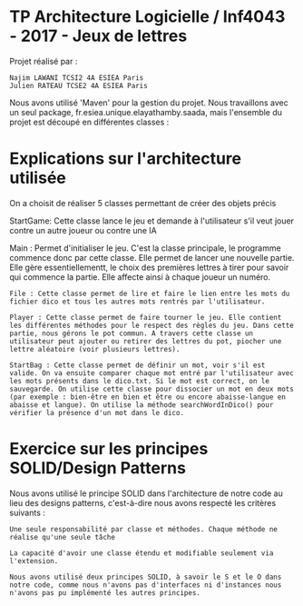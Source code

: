 # TP Architecture Logicielle / Inf4043 - 2017 - Jeux de lettres

Projet réalisé par :

    Najim LAWANI TCSI2 4A ESIEA Paris
    Julien RATEAU TCSE2 4A ESIEA Paris

Nous avons utilisé 'Maven' pour la gestion du projet. Nous travaillons avec un seul package, fr.esiea.unique.elayathamby.saada, mais l'ensemble du projet est découpé en différentes classes :

# Explications sur l'architecture utilisée

On a choisit de réaliser 5 classes permettant de créer des objets précis


  StartGame: Cette classe lance le jeu et demande à l'utilisateur s'il veut jouer contre un autre joueur ou contre une IA
  
   Main : Permet d'initialiser le jeu. C'est la classe principale, le programme commence donc par cette classe. Elle permet de lancer une nouvelle partie. Elle gère essentiellementt, le choix des premières lettres à tirer pour savoir qui commence la partie. Elle affecte ainsi à chaque joueur un numéro.
   
   
   
    File : Cette classe permet de lire et faire le lien entre les mots du  fichier dico et tous les autres mots rentrés par l'utilisateur.
    
    Player : Cette classe permet de faire tourner le jeu. Elle contient les différentes méthodes pour le respect des règles du jeu. Dans cette partie, nous gérons le pot commun. A travers cette classe un utilisateur peut ajouter ou retirer des lettres du pot, piocher une lettre aléatoire (voir plusieurs lettres).
    
    StartBag : Cette classe permet de définir un mot, voir s'il est valide. On va ensuite comparer chaque mot entré par l'utilisateur avec les mots présents dans le dico.txt. Si le mot est correct, on le sauvegarde. On utilise cette classe pour dissocier un mot en deux mots (par exemple : bien-être en bien et être ou encore abaisse-langue en abaisse et langue). On utilise la méthode searchWordInDico() pour vérifier la présence d'un mot dans le dico.

 
 # Exercice sur les principes SOLID/Design Patterns
 
 Nous avons utilisé le principe SOLID dans l'architecture de notre code au lieu des designs patterns, c'est-à-dire nous avons respecté les critères suivants :

    Une seule responsabilité par classe et méthodes. Chaque méthode ne réalise qu'une seule tâche

    La capacité d'avoir une classe étendu et modifiable seulement via l'extension.

    Nous avons utilisé deux principes SOLID, à savoir le S et le O dans notre code, comme nous n'avons pas d'interfaces ni d'instances nous n'avons pas pu implémenté les autres principes.


